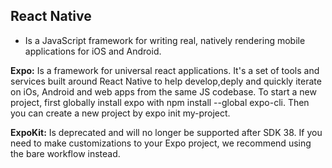 ## React Native

- Is a JavaScript framework for writing real, natively rendering mobile applications for iOS and Android.

**Expo:**
Is a framework for universal react applications. It's a set of tools and services built around React Native to help develop,deply and quickly iterate on iOs, Android and web apps from the same JS codebase. To start a new project, first globally install expo with npm install --global expo-cli. Then you can create a new project by expo init my-project.

**ExpoKit:** 
Is deprecated and will no longer be supported after SDK 38. If you need to make customizations to your Expo project, we recommend using the bare workflow instead.
